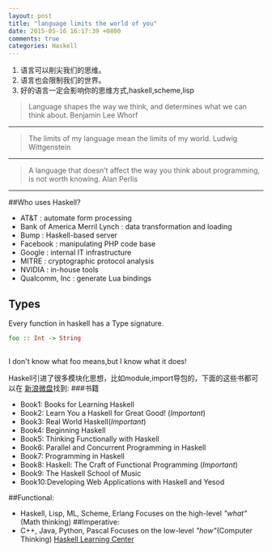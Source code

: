 ```yaml
---
layout: post
title: "language limits the world of you"
date: 2015-05-16 16:17:39 +0800
comments: true
categories: Haskell
---
```


1. 语言可以削尖我们的思维。
2. 语言也会限制我们的世界。
3. 好的语言一定会影响你的思维方式,haskell,scheme,lisp

> Language shapes the way we think, and determines what we can think about. 
>    Benjamin Lee Whorf
******
<!--more-->
> The limits of my language mean the limits of my world. 
>    Ludwig Wittgenstein

******
> A language that doesn’t affect the way you think about programming, is not worth knowing. 
> Alan Perlis

******
##Who uses Haskell? 
+ AT&T : automate form processing
+ Bank of America Merril Lynch  : data transformation and loading
+ Bump :   Haskell-based server
+ Facebook :   manipulating PHP code base
+ Google :   internal IT infrastructure
+ MITRE :   cryptographic protocol analysis
+ NVIDIA :    in-house tools
+ Qualcomm, Inc  :   generate Lua bindings

## Types
Every function in haskell has a Type signature.
``` haskell
foo :: Int -> String
	    
```
I don't know what foo means,but I know what it does!

Haskell引进了很多模块化思想，比如module,import导包的，下面的这些书都可以在
[新浪微盘](http://vdisk.weibo.com/)找到:
###书籍
- Book1: Books for Learning Haskell
- Book2: Learn You a Haskell for Great Good! (*Important*)
- Book3: Real World Haskell(*Important*)
- Book4: Beginning Haskell
- Book5: Thinking Functionally with Haskell
- Book6: Parallel and Concurrent Programming in Haskell
- Book7: Programming in Haskell
- Book8: Haskell: The Craft of Functional Programming (*Important*)
- Book9: The Haskell School of Music
- Book10:Developing Web Applications with Haskell and Yesod

##Functional:
* Haskell, Lisp, ML, Scheme, Erlang
Focuses on the high-level *"what"*(Math thinking)
##Imperative:
*  C++, Java, Python, Pascal
Focuses on the low-level *"how"*(Computer Thinking)
[Haskell Learning Center](http://shuklan.com/haskell/lec01.html#/0/30)
